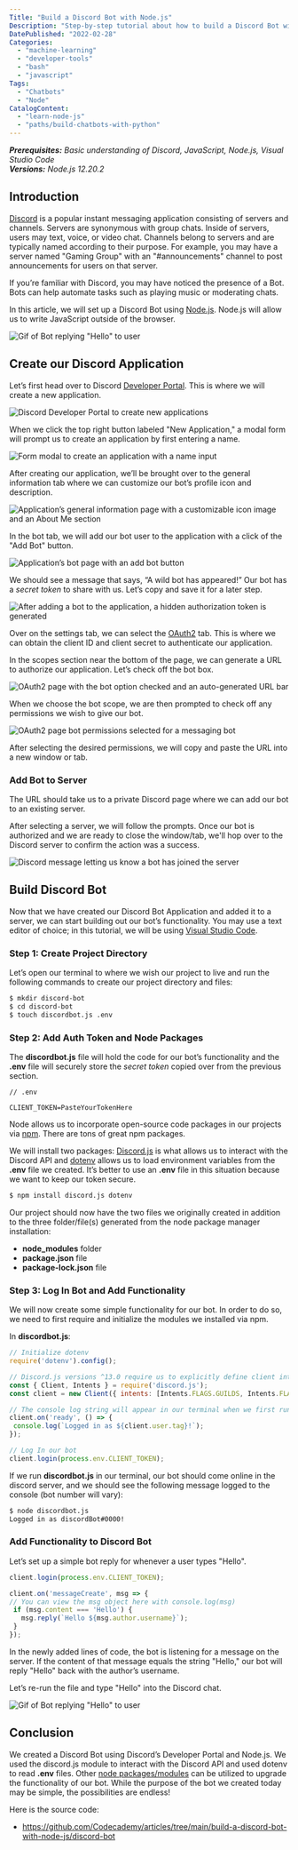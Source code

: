 ```yaml
---
Title: "Build a Discord Bot with Node.js"
Description: "Step-by-step tutorial about how to build a Discord Bot with Node.js."
DatePublished: "2022-02-28"
Categories:
  - "machine-learning"
  - "developer-tools"
  - "bash"
  - "javascript"
Tags:
  - "Chatbots"
  - "Node"
CatalogContent:
  - "learn-node-js"
  - "paths/build-chatbots-with-python"
---
```


[Discord]: https://discord.com/
[Node.js]: https://nodejs.org/en/
[Developer Portal]: https://discord.com/developers/applications
[OAuth2]: https://discord.com/developers/docs/topics/oauth2
[Visual Studio Code]: https://code.visualstudio.com/
[npm]: https://www.codecademy.com/resources/docs/javascript/npm
[Discord.js]: https://www.npmjs.com/package/discord.js
[dotenv]: https://www.npmjs.com/package/dotenv
[node packages/modules]: https://www.npmjs.com/

[Gif of Bot replying "Hello" to user]: https://github.com/Codecademy/articles/blob/main/build-a-discord-bot-with-node-js/discord_bot_reply.gif?raw=true
[Discord Developer Portal to create new applications]: https://github.com/Codecademy/articles/blob/main/build-a-discord-bot-with-node-js/discord_developer_portal.jpg?raw=true
[Form modal to create an application with a name input]: https://github.com/Codecademy/articles/blob/main/build-a-discord-bot-with-node-js/create_discord_app_modal.png?raw=true
[Application’s general information page with a customizable icon image and an About Me section]: https://github.com/Codecademy/articles/blob/main/build-a-discord-bot-with-node-js/general_info_bot.png?raw=true
[Application’s bot page with an add bot button]: https://github.com/Codecademy/articles/blob/main/build-a-discord-bot-with-node-js/discord_dev_bot.png?raw=true
[After adding a bot to the application, a hidden authorization token is generated]: https://github.com/Codecademy/articles/blob/main/build-a-discord-bot-with-node-js/a_wild_bot.png?raw=true
[OAuth2 page with the bot option checked and an auto-generated URL bar]: https://github.com/Codecademy/articles/blob/main/build-a-discord-bot-with-node-js/oauth2_scopes.png?raw=true
[OAuth2 page bot permissions selected for a messaging bot]: https://github.com/Codecademy/articles/blob/main/build-a-discord-bot-with-node-js/oauth2_bot_permissions.png?raw=true
[Discord message letting us know a bot has joined the server]: https://github.com/Codecademy/articles/blob/main/build-a-discord-bot-with-node-js/bot_hops_into_server.png?raw=true

_**Prerequisites:** Basic understanding of Discord, JavaScript, Node.js, Visual Studio Code_  
_**Versions:** Node.js 12.20.2_

## Introduction

[Discord] is a popular instant messaging application consisting of servers and channels. Servers are synonymous with group chats. Inside of servers, users may text, voice, or video chat. Channels belong to servers and are typically named according to their purpose. For example, you may have a server named "Gaming Group" with an "#announcements" channel to post announcements for users on that server.

If you’re familiar with Discord, you may have noticed the presence of a Bot. Bots can help automate tasks such as playing music or moderating chats. 

In this article, we will set up a Discord Bot using [Node.js]. Node.js will allow us to write JavaScript outside of the browser.

![Gif of Bot replying "Hello" to user]

## Create our Discord Application

Let’s first head over to Discord [Developer Portal]. This is where we will create a new application.

![Discord Developer Portal to create new applications]

When we click the top right button labeled "New Application," a modal form will prompt us to create an application by first entering a name.
  
![Form modal to create an application with a name input]

After creating our application, we’ll be brought over to the general information tab where we can customize our bot’s profile icon and description.

![Application’s general information page with a customizable icon image and an About Me section]

In the bot tab, we will add our bot user to the application with a click of the "Add Bot" button.  

![Application’s bot page with an add bot button]

We should see a message that says, “A wild bot has appeared!”
Our bot has a _secret token_ to share with us. Let’s copy and save it for a later step.
 
![After adding a bot to the application, a hidden authorization token is generated]

Over on the settings tab, we can select the [OAuth2] tab. This is where we can obtain the client ID and client secret to authenticate our application. 

In the scopes section near the bottom of the page, we can generate a URL to authorize our application. Let’s check off the bot box.

![OAuth2 page with the bot option checked and an auto-generated URL bar]

When we choose the bot scope, we are then prompted to check off any permissions we wish to give our bot.

![OAuth2 page bot permissions selected for a messaging bot]

After selecting the desired permissions, we will copy and paste the URL into a new window or tab.

### Add Bot to Server

The URL should take us to a private Discord page where we can add our bot to an existing server. 

After selecting a server, we will follow the prompts. Once our bot is authorized and we are ready to close the window/tab, we'll hop over to the Discord server to confirm the action was a success.

![Discord message letting us know a bot has joined the server]

## Build Discord Bot

Now that we have created our Discord Bot Application and added it to a server, we can start building out our bot’s functionality. You may use a text editor of choice; in this tutorial, we will be using [Visual Studio Code].

### Step 1: Create Project Directory

Let’s open our terminal to where we wish our project to live and run the following commands to create our project directory and files:

```bash
$ mkdir discord-bot
$ cd discord-bot
$ touch discordbot.js .env
```

### Step 2: Add Auth Token and Node Packages

The **discordbot.js** file will hold the code for our bot’s functionality and the **.env** file will securely store the _secret token_ copied over from the previous section.

```pseudo
// .env

CLIENT_TOKEN=PasteYourTokenHere
```

Node allows us to incorporate open-source code packages in our projects via [npm]. There are tons of great npm packages.

We will install two packages: [Discord.js] is what allows us to interact with the Discord API and [dotenv] allows us to load environment variables from the **.env** file we created. It’s better to use an **.env** file in this situation because we want to keep our token secure.

```bash
$ npm install discord.js dotenv
```

Our project should now have the two files we originally created in addition to the three folder/file(s) generated from the node package manager installation:

- **node_modules** folder
- **package.json** file
- **package-lock.json** file

### Step 3: Log In Bot and Add Functionality

We will now create some simple functionality for our bot. In order to do so, we need to first require and initialize the modules we installed via npm.

In **discordbot.js**:

```js
// Initialize dotenv
require('dotenv').config();

// Discord.js versions ^13.0 require us to explicitly define client intents
const { Client, Intents } = require('discord.js');
const client = new Client({ intents: [Intents.FLAGS.GUILDS, Intents.FLAGS.GUILD_MESSAGES] });

// The console log string will appear in our terminal when we first run this file
client.on('ready', () => {
 console.log(`Logged in as ${client.user.tag}!`);
});

// Log In our bot
client.login(process.env.CLIENT_TOKEN);
```

If we run **discordbot.js** in our terminal, our bot should come online in the discord server, and we should see the following message logged to the console (bot number will vary):

```bash
$ node discordbot.js
Logged in as discordBot#0000!
```

### Add Functionality to Discord Bot

Let’s set up a simple bot reply for whenever a user types "Hello". 

```js
client.login(process.env.CLIENT_TOKEN);

client.on('messageCreate', msg => {
// You can view the msg object here with console.log(msg)
 if (msg.content === 'Hello') {
   msg.reply(`Hello ${msg.author.username}`);
 }
});
```

In the newly added lines of code, the bot is listening for a message on the server. If the content of that message equals the string "Hello," our bot will reply "Hello" back with the author’s username.

Let’s re-run the file and type "Hello" into the Discord chat.

![Gif of Bot replying "Hello" to user]

## Conclusion

We created a Discord Bot using Discord’s Developer Portal and Node.js. We used the discord.js module to interact with the Discord API and used dotenv to read **.env** files. Other [node packages/modules] can be utilized to upgrade the functionality of our bot. While the purpose of the bot we created today may be simple, the possibilities are endless! 

Here is the source code:

* https://github.com/Codecademy/articles/tree/main/build-a-discord-bot-with-node-js/discord-bot
